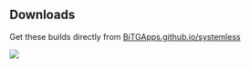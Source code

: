 ## Downloads

Get these builds directly from [BiTGApps.github.io/systemless](https://BiTGApps.github.io/systemless.html)

<img src="https://img.shields.io/github/downloads/BiTGApps/BiTGApps-Patches/total?style=social">
